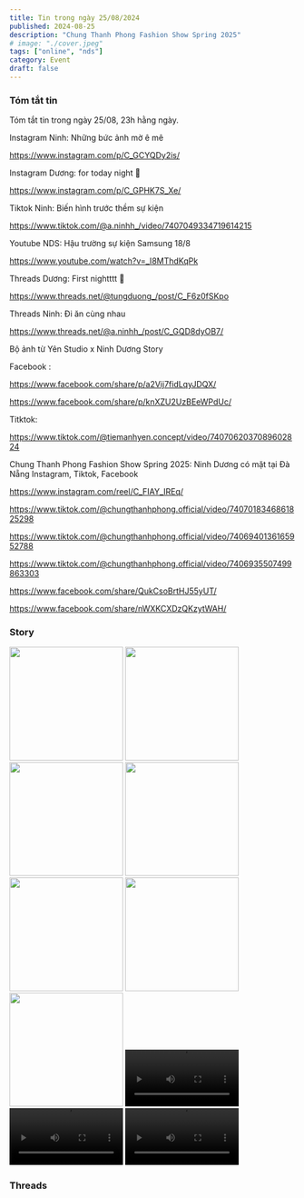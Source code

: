 ```yaml
---
title: Tin trong ngày 25/08/2024
published: 2024-08-25
description: "Chung Thanh Phong Fashion Show Spring 2025"
# image: "./cover.jpeg"
tags: ["online", "nds"]
category: Event
draft: false
---
```


### Tóm tắt tin 

Tóm tắt tin trong ngày 25/08, 23h hằng ngày.

Instagram Ninh: Những bức ảnh mờ ê mê

https://www.instagram.com/p/C_GCYQDy2is/

Instagram Dương: for today night 🖤

https://www.instagram.com/p/C_GPHK7S_Xe/

Tiktok Ninh: Biến hình trước thềm sự kiện 

https://www.tiktok.com/@a.ninhh_/video/7407049334719614215

Youtube NDS: Hậu trường sự kiện Samsung 18/8

https://www.youtube.com/watch?v=_I8MThdKqPk

Threads Dương: First nightttt 💫

https://www.threads.net/@tungduong_/post/C_F6z0fSKpo

Threads Ninh: Đi ăn cùng nhau

https://www.threads.net/@a.ninhh_/post/C_GQD8dyOB7/



Bộ ảnh từ Yên Studio x Ninh Dương Story 

Facebook : 

https://www.facebook.com/share/p/a2Vij7fidLqyJDQX/ 

https://www.facebook.com/share/p/knXZU2UzBEeWPdUc/

Titktok: 

https://www.tiktok.com/@tiemanhyen.concept/video/7407062037089602824




Chung Thanh Phong Fashion Show Spring 2025: Ninh Dương có mặt tại Đà Nẵng 
Instagram, Tiktok, Facebook 

https://www.instagram.com/reel/C_FIAY_IREq/

https://www.tiktok.com/@chungthanhphong.official/video/7407018346861825298 

https://www.tiktok.com/@chungthanhphong.official/video/7406940136165952788

https://www.tiktok.com/@chungthanhphong.official/video/7406935507499863303

https://www.facebook.com/share/QukCsoBrtHJ55yUT/

https://www.facebook.com/share/nWXKCXDzQKzytWAH/


### Story 





<img width="200" src="https://github.com/user-attachments/assets/415f95b7-7eb3-412f-a538-0c3bb921eab4" />


<img width="200" src="https://github.com/user-attachments/assets/e246d80e-1928-4fd8-8f7e-96f7f592db65" />


<img width="200" src="https://github.com/user-attachments/assets/a2ae6403-8f16-4041-992d-c8fff1fa8d85" />


<img width="200" src="https://github.com/user-attachments/assets/0ddd9443-22ba-464c-9f2b-e7a7953f3439" />


<img width="200" src="https://github.com/user-attachments/assets/02d42112-4971-4397-a575-36adc32e0c85" />


<img width="200" src="https://github.com/user-attachments/assets/87164ff5-e273-4f43-b383-6c4b97ffa4b3" />


<img width="200" src="https://github.com/user-attachments/assets/15f08fd5-1c8b-4ae7-87cd-4001a5e29337" />


<video width="200" controls>
  <source type="video/mp4" src="https://github.com/user-attachments/assets/83152074-06a7-4c81-bbfb-9a3aeb98c119" >
</video>


<video width="200" controls>
  <source type="video/mp4" src="https://github.com/user-attachments/assets/19a57a25-f03a-41ba-a2bc-ad599c40e25d" >
</video>

<video width="200" controls>
  <source type="video/mp4" src="https://github.com/user-attachments/assets/839cb399-2e51-4351-9bda-c3e18ab3d027" >
</video>














### Threads 
